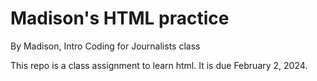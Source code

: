 # Madison's HTML practice 

By Madison, Intro Coding for Journalists class

This repo is a class assignment to learn html. It is due February 2, 2024.
